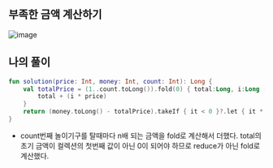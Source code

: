 ## 부족한 금액 계산하기
![image](https://user-images.githubusercontent.com/68845653/212542812-0f228a24-a95e-489c-b593-b2d37158b26b.png)

## 나의 풀이

```kotlin
fun solution(price: Int, money: Int, count: Int): Long {
    val totalPrice = (1..count.toLong()).fold(0) { total:Long, i:Long ->
        total + (i * price)
    }
    return (money.toLong() - totalPrice).takeIf { it < 0 }?.let { it * -1 } ?: 0
}
```

- count번째 놀이기구를 탈때마다 n배 되는 금액을 fold로 계산해서 더했다. total의 초기 금액이 컬렉션의 첫번째 값이 아닌 0이 되어야 하므로 reduce가 아닌 fold로 계산했다.
